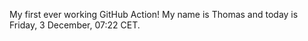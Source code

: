 My first ever working GitHub Action!
My name is Thomas and today is Friday, 3 December, 07:22 CET. 

